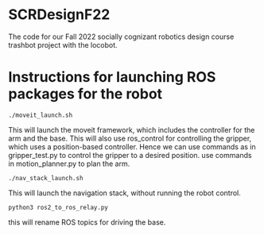 # SCRDesignF22
The code for our Fall 2022 socially cognizant robotics design course trashbot project with the locobot.

# Instructions for launching ROS packages for the robot
```
./moveit_launch.sh
```
This will launch the moveit framework, which includes the controller for the arm and the base.
This will also use ros_control for controlling the gripper, which uses a position-based controller. Hence we can
use commands as in gripper_test.py to control the gripper to a desired position.
use commands in motion_planner.py to plan the arm.
```
./nav_stack_launch.sh
```
This will launch the navigation stack, without running the robot control.
```
python3 ros2_to_ros_relay.py
```
this will rename ROS topics for driving the base.